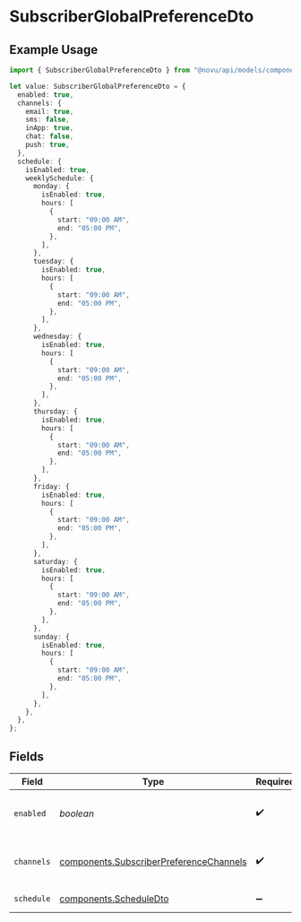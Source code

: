 # SubscriberGlobalPreferenceDto

## Example Usage

```typescript
import { SubscriberGlobalPreferenceDto } from "@novu/api/models/components";

let value: SubscriberGlobalPreferenceDto = {
  enabled: true,
  channels: {
    email: true,
    sms: false,
    inApp: true,
    chat: false,
    push: true,
  },
  schedule: {
    isEnabled: true,
    weeklySchedule: {
      monday: {
        isEnabled: true,
        hours: [
          {
            start: "09:00 AM",
            end: "05:00 PM",
          },
        ],
      },
      tuesday: {
        isEnabled: true,
        hours: [
          {
            start: "09:00 AM",
            end: "05:00 PM",
          },
        ],
      },
      wednesday: {
        isEnabled: true,
        hours: [
          {
            start: "09:00 AM",
            end: "05:00 PM",
          },
        ],
      },
      thursday: {
        isEnabled: true,
        hours: [
          {
            start: "09:00 AM",
            end: "05:00 PM",
          },
        ],
      },
      friday: {
        isEnabled: true,
        hours: [
          {
            start: "09:00 AM",
            end: "05:00 PM",
          },
        ],
      },
      saturday: {
        isEnabled: true,
        hours: [
          {
            start: "09:00 AM",
            end: "05:00 PM",
          },
        ],
      },
      sunday: {
        isEnabled: true,
        hours: [
          {
            start: "09:00 AM",
            end: "05:00 PM",
          },
        ],
      },
    },
  },
};
```

## Fields

| Field                                                                                              | Type                                                                                               | Required                                                                                           | Description                                                                                        |
| -------------------------------------------------------------------------------------------------- | -------------------------------------------------------------------------------------------------- | -------------------------------------------------------------------------------------------------- | -------------------------------------------------------------------------------------------------- |
| `enabled`                                                                                          | *boolean*                                                                                          | :heavy_check_mark:                                                                                 | Whether notifications are enabled globally                                                         |
| `channels`                                                                                         | [components.SubscriberPreferenceChannels](../../models/components/subscriberpreferencechannels.md) | :heavy_check_mark:                                                                                 | Channel-specific preference settings                                                               |
| `schedule`                                                                                         | [components.ScheduleDto](../../models/components/scheduledto.md)                                   | :heavy_minus_sign:                                                                                 | Subscriber schedule                                                                                |